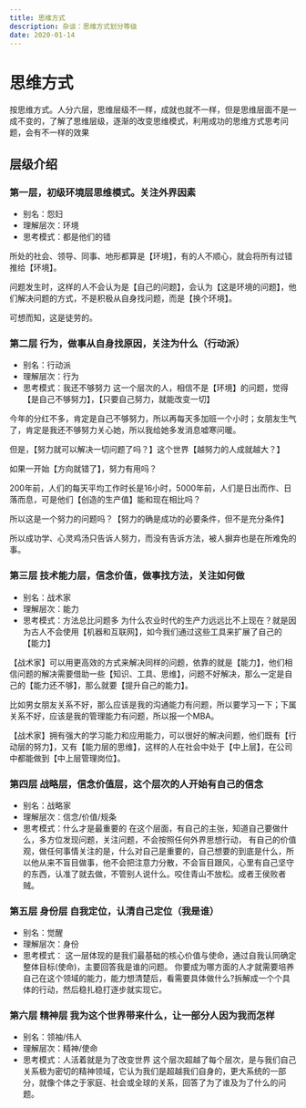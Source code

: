 ```yaml
---
title: 思维方式
description: 杂谈：思维方式划分等级
date: 2020-01-14
---
```


# 思维方式

按思维方式。人分六层，思维层级不一样，成就也就不一样，但是思维层面不是一成不变的，了解了思维层级，逐渐的改变思维模式，利用成功的思维方式思考问题，会有不一样的效果

## 层级介绍

### 第一层，初级环境层思维模式。关注外界因素

- 别名：怨妇
- 理解层次：环境
- 思考模式：都是他们的错

所处的社会、领导、同事、地形都算是【环境】，有的人不顺心，就会将所有过错推给【环境】。

问题发生时，这样的人不会认为是【自己的问题】，会认为【这是环境的问题】，他们解决问题的方式，不是积极从自身找问题，而是【换个环境】。

可想而知，这是徒劳的。

### 第二层 行为，做事从自身找原因，关注为什么（行动派）

- 别名：行动派
- 理解层次：行为
- 思考模式：我还不够努力
这一个层次的人，相信不是【环境】的问题，觉得【是自己不够努力】，【只要自己努力，就能改变一切】

今年的分红不多，肯定是自己不够努力，所以再每天多加班一个小时；女朋友生气了，肯定是我还不够努力关心她，所以我给她多发消息嘘寒问暖。

但是，【努力就可以解决一切问题了吗？】这个世界【越努力的人成就越大？】

如果一开始【方向就错了】，努力有用吗？

200年前，人们的每天平均工作时长是16小时，5000年前，人们是日出而作、日落而息，可是他们【创造的生产值】能和现在相比吗？

所以这是一个努力的问题吗？【努力的确是成功的必要条件，但不是充分条件】

所以成功学、心灵鸡汤只告诉人努力，而没有告诉方法，被人摒弃也是在所难免的事。

### 第三层 技术能力层，信念价值，做事找方法，关注如何做

- 别名：战术家
- 理解层次：能力
- 思考模式：方法总比问题多
为什么农业时代的生产力远远比不上现在？就是因为古人不会使用【机器和互联网】，如今我们通过这些工具来扩展了自己的【能力】

【战术家】可以用更高效的方式来解决同样的问题，依靠的就是【能力】，他们相信问题的解决需要借助一些【知识、工具、思维】，问题不好解决，那么一定是自己的【能力还不够】，那么就要【提升自己的能力】。

比如男女朋友关系不好，那么应该是我的沟通能力有问题，所以要学习一下；下属关系不好，应该是我的管理能力有问题，所以报一个MBA。

【战术家】拥有强大的学习能力和应用能力，可以很好的解决问题，他们既有【行动层的努力】，又有【能力层的思维】，这样的人在社会中处于【中上层】，在公司中都能做到【中上层管理岗位】。

### 第四层 战略层，信念价值层，这个层次的人开始有自己的信念

- 别名：战略家
- 理解层次：信念/价值/规条
- 思考模式：什么才是最重要的
在这个层面，有自己的主张，知道自己要做什么，多方位发现问题，关注问题，不会按照任何外界思想行动， 有自己的价值观，做任何事情关注的是，什么对自己是重要的，自己想要的到底是什么，所以他从来不盲目做事，他不会把注意力分散，不会盲目跟风，心里有自己坚守的东西，认准了就去做，不管别人说什么。咬住青山不放松。成者王侯败者贼。

### 第五层 身份层 自我定位，认清自己定位（我是谁）

- 别名：觉醒
- 理解层次：身份
- 思考模式：
这一层体现的是我们最基础的核心价值与使命，通过自我认同确定整体目标(使命)，主要回答我是谁的问题。 你要成为哪方面的人才就需要培养自己在这个领域的能力，能力想清楚后，看需要具体做什么?拆解成一个个具体的行动，然后稳扎稳打逐步就实现它。

### 第六层 精神层 我为这个世界带来什么，让一部分人因为我而怎样

- 别名：领袖/伟人
- 理解层次：精神/使命
- 思考模式：人活着就是为了改变世界
这个层次超越了每个层次，是与我们自己关系极为密切的精神领域，它认为我们是超越我们自身的，更大系统的一部分，就像个体之于家庭、社会或全球的关系，回答了为了谁及为了什么的问题。
